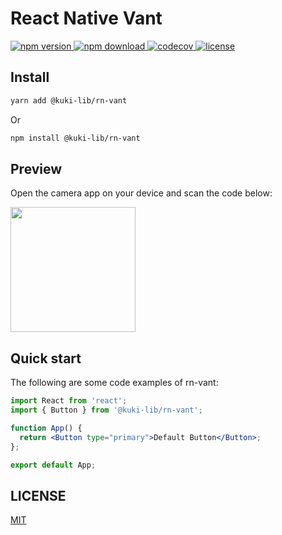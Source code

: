 # React Native Vant

<p>
  <a href="https://npmjs.org/package/rn-vant" target="_blank" referrerpolicy="no-referrer">
    <img src="https://img.shields.io/npm/v/rn-vant.svg?style=flat-square" alt="npm version" />
  </a>
  <a href="https://npmjs.org/package/rn-vant" target="_blank" referrerpolicy="no-referrer">
    <img src="https://img.shields.io/npm/dm/rn-vant.svg?style=flat-square" alt="npm download" />
  </a>
  <a href="https://codecov.io/gh/bijinfeng/react-vant/branch/master" target="_blank" referrerpolicy="no-referrer">
    <img src="https://codecov.io/gh/bijinfeng/react-vant/branch/master/graph/badge.svg?token=QC9OV9ZMTV" alt="codecov" />
  </a>
  <a href="https://github.com/3lang3/rn-vant/discussions" target="_blank" referrerpolicy="no-referrer">
    <img src="https://img.shields.io/npm/l/rn-vant?style=flat-square" alt="license" />
  </a>
  
</p>

## Install

```sh
yarn add @kuki-lib/rn-vant
```

Or

```sh
npm install @kuki-lib/rn-vant
```

## Preview

Open the camera app on your device and scan the code below:

<img src="https://qr.expo.dev/expo-go?owner=kebai&slug=rn-vant-example&releaseChannel=default&host=exp.host" width="200" />

## Quick start

The following are some code examples of rn-vant:

```jsx
import React from 'react';
import { Button } from '@kuki-lib/rn-vant';

function App() {
  return <Button type="primary">Default Button</Button>;
};

export default App;
```

## LICENSE

[MIT](https://en.wikipedia.org/wiki/MIT_License)
